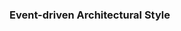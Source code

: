 <div id="title">

### Event-driven Architectural Style

</div>
<div id="body">

<include src="./what/container-index.md" boilerplate  />

</div>